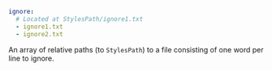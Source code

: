 ```yaml
ignore:
  # Located at StylesPath/ignore1.txt
  - ignore1.txt
  - ignore2.txt
```

An array of relative paths (to `StylesPath`) to a file consisting of one word per line to ignore.